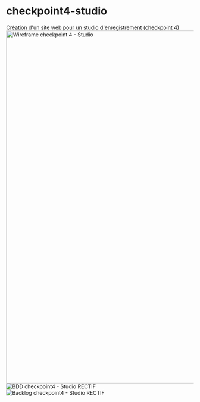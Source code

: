 # checkpoint4-studio
Création d'un site web pour un studio d'enregistrement (checkpoint 4)
<img width="946" alt="Wireframe checkpoint 4 - Studio" src="https://user-images.githubusercontent.com/106317697/218127553-21861b45-30e2-4c8f-b559-c77f6dd1cf18.png">
![BDD checkpoint4 - Studio RECTIF](https://user-images.githubusercontent.com/106317697/218127592-1dd102f6-404e-4d6f-b9fc-66eeb2f44ebf.png)
![Backlog checkpoint4 - Studio RECTIF](https://user-images.githubusercontent.com/106317697/218127625-06d1e0f2-b1ab-46d4-b3b1-4d7b62902f96.png)
